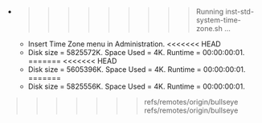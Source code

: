 * >>>>>>>>> Running inst-std-system-time-zone.sh ...
  * Insert Time Zone menu in Administration.
<<<<<<< HEAD
  * Disk size = 5825572K. Space Used = 4K. Runtime = 00:00:00:01.
=======
<<<<<<< HEAD
  * Disk size = 5605396K. Space Used = 4K. Runtime = 00:00:00:01.
=======
  * Disk size = 5825556K. Space Used = 4K. Runtime = 00:00:00:01.
>>>>>>> refs/remotes/origin/bullseye
>>>>>>> refs/remotes/origin/bullseye
